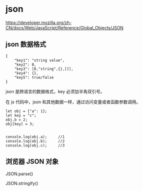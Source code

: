 # json

https://developer.mozilla.org/zh-CN/docs/Web/JavaScript/Reference/Global_Objects/JSON



## json 数据格式

```
{
	"key1": "string value",
	"key2": 0,
	"key3": [0,"string",{},[]],
	"key4": {},
	"key5": true/false
}
```

json 是跨语言的数据格式，key 必须加半角双引号。



在 js 代码中，json 和其他数据一样，通过访问变量或者函数参数调用。

```
let obj = {"a": 1};
let key = "c";
obj.b = 2;
obj[key] = 3;


console.log(obj.a);		//1
console.log(obj.b);		//2
console.log(obj.c);		//3
```



## 浏览器 JSON 对象

JSON.parse()

JSON.stringify()